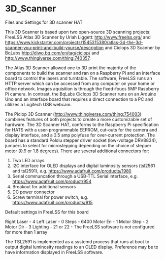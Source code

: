 # 3D_Scanner
Files and Settings for 3D scanner HAT 

This 3D Scanner is based upon two open-source 3D scanning projects: 
FreeLSS Atlas 3D Scanner by Uriah Liggett: http://www.freelss.org/ and https://www.kickstarter.com/projects/1545315380/atlas-3d-the-3d-scanner-you-print-and-build-yourse/description and 
Ciclops 3D Scanner by BqLabs http://diwo.bq.com/en/tag/ciclop/ and http://www.thingiverse.com/thing:740357.  

  The Atlas 3D Scanner allowed one to 3D print the majority of the components to build the scanner and ran on a Raspberry Pi and an interface board to control the lasers and turntable.  The software, FreeLSS runs an HTTP server which can be accessed from any computer on your home or office network.  Images aquisition is through the fixed-foucs 5MP Raspberry Pi camera.  In contrast, the BqLabs Ciclops 3D Scanner runs on an Arduino Uno and an interface board that requires a direct connection to a PC and utilizes a Logitech USB webcam. 
  
  The Piclop 3D Scanner (http://www.thingiverse.com/thing:754003) combines features of both projects to create a more customizable set of hardware.  The 3D Scanner HAT, conforms to the Raspberry Pi specification for HATS with a user-programmable EEPROM, cut-outs for the camera and display interface, and a 3.5 amp polyfuse for over-current protection.  The board has a standard Pololu stepper driver socket (low-voltage DRV8834), jumpers to select for microstepping depending on the choice of stepper motor (0.9 or 1.8 degrees).  There are several additional connectors for: 

1. Two LED arrays
2. I2C interface for OLED displays and digital luminosity sensors (tsl2561 and tsl2591), e.g. https://www.adafruit.com/products/1980
3. Serial communcation through a USB-TTL Serial interface, e.g. https://www.adafruit.com/product/954
4. Breakout for additional sensors
5. DC power connector
6. Screw terminal for power switch, e.g. https://www.adafruit.com/products/915
  
Default settings in FreeLSS for this board 

Right Laser - 4
Left Laser  - 0
Steps       - 6400
Motor En    - 1
Motor Step  - 2
Motor Dir   - 3
Lighting    - 21 or 22 - The FreeLSS software is not configured for more than 1 array

  The TSL2591 is implemented as a systemd process that runs at boot to output digital luminosity readings to an OLED display.  Preference may be to have information displayed in FreeLSS software.  
